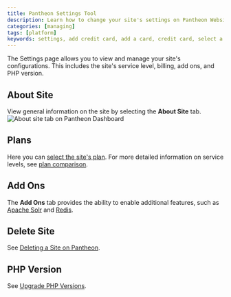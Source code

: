 ```yaml
---
title: Pantheon Settings Tool
description: Learn how to change your site's settings on Pantheon Website Management Platform.
categories: [managing]
tags: [platform]
keywords: settings, add credit card, add a card, credit card, select a plan, plan, plan levels, php version, how to change php version, toggle php, php
---
```

The Settings page allows you to view and manage your site's configurations. This includes the site's service level, billing, add ons, and PHP version.

## About Site
View general information on the site by selecting the **About Site** tab.
![About site tab on Pantheon Dashboard](/source/docs/assets/images/interface-site-settings-about.png)

## Plans
Here you can [select the site's plan](/docs/select-plan). For more detailed information on service levels, see [plan comparison](https://pantheon.io/pricing-comparison).

## Add Ons
The **Add Ons** tab provides the ability to enable additional features, such as [Apache Solr](/docs/solr/) and [Redis](/docs/redis/).

## Delete Site
See [Deleting a Site on Pantheon](/docs/delete-site/).

## PHP Version
See [Upgrade PHP Versions](/docs/php-versions).
